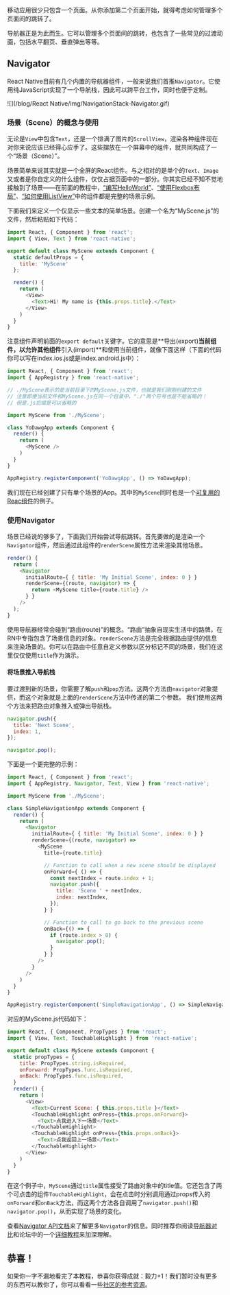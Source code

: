 移动应用很少只包含一个页面。从你添加第二个页面开始，就得考虑如何管理多个页面间的跳转了。

导航器正是为此而生。它可以管理多个页面间的跳转，也包含了一些常见的过渡动画，包括水平翻页、垂直弹出等等。

## Navigator

React Native目前有几个内置的导航器组件，一般来说我们首推`Navigator`。它使用纯JavaScript实现了一个导航栈，因此可以跨平台工作，同时也便于定制。 

![](/blog/React Native/img/NavigationStack-Navigator.gif)

### 场景（Scene）的概念与使用

无论是`View`中包含`Text`，还是一个排满了图片的`ScrollView`，渲染各种组件现在对你来说应该已经得心应手了。这些摆放在一个屏幕中的组件，就共同构成了一个“场景（Scene）”。

场景简单来说其实就是一个全屏的React组件。与之相对的是单个的`Text`、`Image`又或者是你自定义的什么组件，仅仅占据页面中的一部分。你其实已经不知不觉地接触到了场景——在前面的教程中，[“编写HelloWorld”](tutorial.html)、[“使用Flexbox布局”](layout-with-flexbox.html)、[“如何使用ListView”](using-a-listview.html)中的组件都是完整的场景示例。

下面我们来定义一个仅显示一些文本的简单场景。创建一个名为“MyScene.js”的文件，然后粘贴如下代码：

```javascript
import React, { Component } from 'react';
import { View, Text } from 'react-native';

export default class MyScene extends Component {
  static defaultProps = {
    title: 'MyScene'
  };

  render() {
    return (
      <View>
        <Text>Hi! My name is {this.props.title}.</Text>
      </View>
    )
  }
}
```

注意组件声明前面的`export default`关键字。它的意思是**导出(export)**当前组件，以允许其他组件**引入(import)**和使用当前组件，就像下面这样（下面的代码你可以写在index.ios.js或是index.android.js中）：

```javascript
import React, { Component } from 'react';
import { AppRegistry } from 'react-native';

// ./MyScene表示的是当前目录下的MyScene.js文件，也就是我们刚刚创建的文件
// 注意即便当前文件和MyScene.js在同一个目录中，"./"两个符号也是不能省略的！
// 但是.js后缀是可以省略的

import MyScene from './MyScene';

class YoDawgApp extends Component {
  render() {
    return (
      <MyScene />
    )
  }
}

AppRegistry.registerComponent('YoDawgApp', () => YoDawgApp);
```

我们现在已经创建了只有单个场景的App。其中的`MyScene`同时也是一个[可复用的Reac组件](https://facebook.github.io/react/docs/reusable-components.html)的例子。

### 使用Navigator

场景已经说的够多了，下面我们开始尝试导航跳转。首先要做的是渲染一个`Navigator`组件，然后通过此组件的`renderScene`属性方法来渲染其他场景。

```javascript
render() {
  return (
    <Navigator
      initialRoute={ { title: 'My Initial Scene', index: 0 } }
      renderScene={(route, navigator) => {
        return <MyScene title={route.title} />
      } }
    />
  );
}
```

使用导航器经常会碰到“路由(route)”的概念。“路由”抽象自现实生活中的路牌，在RN中专指包含了场景信息的对象。`renderScene`方法是完全根据路由提供的信息来渲染场景的。你可以在路由中任意自定义参数以区分标记不同的场景，我们在这里仅仅使用`title`作为演示。

#### 将场景推入导航栈

要过渡到新的场景，你需要了解`push`和`pop`方法。这两个方法由`navigator`对象提供，而这个对象就是上面的`renderScene`方法中传递的第二个参数。 我们使用这两个方法来把路由对象推入或弹出导航栈。

```javascript
navigator.push({
  title: 'Next Scene',
  index: 1,
});

navigator.pop();
```

下面是一个更完整的示例：

```javascript
import React, { Component } from 'react';
import { AppRegistry, Navigator, Text, View } from 'react-native';

import MyScene from './MyScene';

class SimpleNavigationApp extends Component {
  render() {
    return (
      <Navigator
        initialRoute={ { title: 'My Initial Scene', index: 0 } }
        renderScene={(route, navigator) =>
          <MyScene
            title={route.title}

            // Function to call when a new scene should be displayed           
            onForward={ () => {    
              const nextIndex = route.index + 1;
              navigator.push({
                title: 'Scene ' + nextIndex,
                index: nextIndex,
              });
            } }

            // Function to call to go back to the previous scene
            onBack={() => {
              if (route.index > 0) {
                navigator.pop();
              }
            } }
          />
        }
      />
    )
  }
}

AppRegistry.registerComponent('SimpleNavigationApp', () => SimpleNavigationApp);
```

对应的MyScene.js代码如下：
```js
import React, { Component, PropTypes } from 'react';
import { View, Text, TouchableHighlight } from 'react-native';

export default class MyScene extends Component {
  static propTypes = {
    title: PropTypes.string.isRequired,
    onForward: PropTypes.func.isRequired,
    onBack: PropTypes.func.isRequired,
  }
  render() {
    return (
      <View>
        <Text>Current Scene: { this.props.title }</Text>
        <TouchableHighlight onPress={this.props.onForward}>
          <Text>点我进入下一场景</Text>
        </TouchableHighlight>
        <TouchableHighlight onPress={this.props.onBack}>
          <Text>点我返回上一场景</Text>
        </TouchableHighlight>	
      </View>
    )
  }
}
```

在这个例子中，`MyScene`通过`title`属性接受了路由对象中的title值。它还包含了两个可点击的组件`TouchableHighlight`，会在点击时分别调用通过props传入的`onForward`和`onBack`方法，而这两个方法各自调用了`navigator.push()`和`navigator.pop()`，从而实现了场景的变化。

查看[Navigator API文档](navigator.html)来了解更多`Navigator`的信息。同时推荐你阅读[导航器对比](navigation.html)和论坛中的一个[详细教程](http://bbs.reactnative.cn/topic/20/)来加深理解。

## 恭喜！

如果你一字不漏地看完了本教程，恭喜你获得成就：毅力+1！我们暂时没有更多的东西可以教你了，你可以看看一些[社区的参考资源](more-resources.html)。
